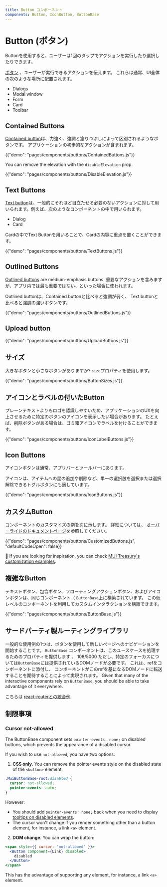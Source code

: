 ```yaml
---
title: Button コンポーネント
components: Button, IconButton, ButtonBase
---
```


# Button (ボタン)

<p class="description">Buttonを使用すると、ユーザーは1回のタップでアクションを実行したり選択したりできます。</p>

[ボタン](https://material.io/design/components/buttons.html) 、ユーザーが実行できるアクションを伝えます。 これらは通常、UI全体の次のような場所に配置されます。

- Dialogs
- Modal window
- Form
- Card
- Toolbar

## Contained Buttons

[Contained button](https://material.io/design/components/buttons.html#contained-button)は、力強く、強調と塗りつぶしによって区別されるようなボタンです。 アプリケーションの初歩的なアクションが含まれます。

{{"demo": "pages/components/buttons/ContainedButtons.js"}}

You can remove the elevation with the `disableElevation` prop.

{{"demo": "pages/components/buttons/DisableElevation.js"}}

## Text Buttons

[Text button](https://material.io/design/components/buttons.html#text-button)は、一般的にそれほど目立たせる必要のないアクションに対して用いられます。例えば、次のようなコンポーネントの中で用いられます。

- Dialog
- Card

Cardの中でText Buttonを用いることで、Cardの内容に重点を置くことができます。

{{"demo": "pages/components/buttons/TextButtons.js"}}

## Outlined Buttons

[Outlined buttons](https://material.io/design/components/buttons.html#outlined-button) are medium-emphasis buttons. 重要なアクションを含みますが、アプリ内では最も重要ではない、といった場合に使われます。

Outlined buttonは、Contained buttonと比べると強調が弱く、 Text buttonと比べると強調の強いボタンです。

{{"demo": "pages/components/buttons/OutlinedButtons.js"}}

## Upload button

{{"demo": "pages/components/buttons/UploadButtons.js"}}

## サイズ

大きなボタンと小さなボタンがありますか? `size`プロパティを使用します。

{{"demo": "pages/components/buttons/ButtonSizes.js"}}

## アイコンとラベルの付いたButton

プレーンテキストよりもロゴを認識しやすいため、アプリケーションのUXを向上させるために特定のボタンのアイコンを表示したい場合があります。 たとえば、削除ボタンがある場合は、ゴミ箱アイコンでラベルを付けることができます。

{{"demo": "pages/components/buttons/IconLabelButtons.js"}}

## Icon Buttons

アイコンボタンは通常、アプリバーとツールバーにあります。

アイコンは、アイテムへの星の追加や削除など、単一の選択肢を選択または選択解除できるトグルボタンにも適しています。

{{"demo": "pages/components/buttons/IconButtons.js"}}

## カスタムButton

コンポーネントのカスタマイズの例を次に示します。 詳細については、 [オーバーライドのドキュメントページ](/customization/components/)を参照してください。

{{"demo": "pages/components/buttons/CustomizedButtons.js", "defaultCodeOpen": false}}

👑 If you are looking for inspiration, you can check [MUI Treasury's customization examples](https://mui-treasury.com/styles/button).

## 複雑なButton

テキストボタン、包含ボタン、フローティングアクションボタン、およびアイコンボタンは、同じコンポーネント（ `ButtonBase`上に構築されています。 この低レベルのコンポーネントを利用してカスタムインタラクションを構築できます。

{{"demo": "pages/components/buttons/ButtonBase.js"}}

## サードパーティ製ルーティングライブラリ

一般的な使用例の1つは、ボタンを使用して新しいページへのナビゲーションを開始することです。 `ButtonBase` コンポーネントは、このユースケースを処理するためのプロパティを提供します 。 108/5000 ただし、特定のフォーカスについては` ButtonBase `には提供されているDOMノードが必要です。 これは、refをコンポーネントに添付し、 コンポーネントがこのrefを基になるDOMノードに転送することを期待することによって実現されます。 Given that many of the interactive components rely on `ButtonBase`, you should be able to take advantage of it everywhere.

こちらは [react-routerとの統合例](/guides/composition/#button).

## 制限事項

### Cursor not-allowed

The ButtonBase component sets `pointer-events: none;` on disabled buttons, which prevents the appearance of a disabled cursor.

If you wish to use `not-allowed`, you have two options:

1. **CSS only**. You can remove the pointer events style on the disabled state of the `<button>` element:

  ```css
  .MuiButtonBase-root:disabled {
    cursor: not-allowed;
    pointer-events: auto;
  }
  ```

However:

- You should add `pointer-events: none;` back when you need to display [tooltips on disabled elements](/components/tooltips/#disabled-elements).
- The cursor won't change if you render something other than a button element, for instance, a link `<a>` element.

2. **DOM change**. You can wrap the button:

  ```jsx
  <span style={{ cursor: 'not-allowed' }}>
    <Button component={Link} disabled>
      disabled
    </Button>
  </span>
  ```

This has the advantage of supporting any element, for instance, a link `<a>` element.